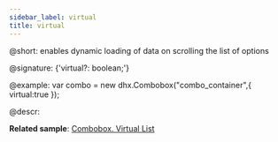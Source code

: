 ```yaml
---
sidebar_label: virtual
title: virtual
---          
```


@short: enables dynamic loading of data on scrolling the list of options

@signature: {'virtual?: boolean;'}

@example:
var combo = new dhx.Combobox("combo_container",{
    virtual:true
});

@descr: 

**Related sample**: [Combobox. Virtual List](https://snippet.dhtmlx.com/5srwualw)

[comment]: # (@related: combobox/how_to_start.md#initialize-combobox combobox/configuration.md#dynamic-rendering-of-options)
